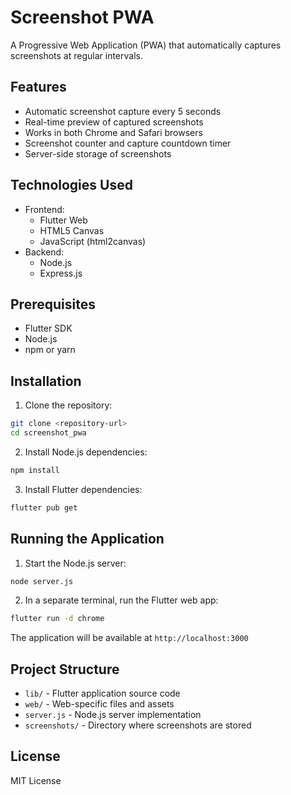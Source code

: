 # Screenshot PWA

A Progressive Web Application (PWA) that automatically captures screenshots at regular intervals.

## Features

- Automatic screenshot capture every 5 seconds
- Real-time preview of captured screenshots
- Works in both Chrome and Safari browsers
- Screenshot counter and capture countdown timer
- Server-side storage of screenshots

## Technologies Used

- Frontend:
  - Flutter Web
  - HTML5 Canvas
  - JavaScript (html2canvas)
- Backend:
  - Node.js
  - Express.js

## Prerequisites

- Flutter SDK
- Node.js
- npm or yarn

## Installation

1. Clone the repository:
```bash
git clone <repository-url>
cd screenshot_pwa
```

2. Install Node.js dependencies:
```bash
npm install
```

3. Install Flutter dependencies:
```bash
flutter pub get
```

## Running the Application

1. Start the Node.js server:
```bash
node server.js
```

2. In a separate terminal, run the Flutter web app:
```bash
flutter run -d chrome
```

The application will be available at `http://localhost:3000`

## Project Structure

- `lib/` - Flutter application source code
- `web/` - Web-specific files and assets
- `server.js` - Node.js server implementation
- `screenshots/` - Directory where screenshots are stored

## License

MIT License
